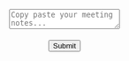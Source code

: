 <html>
<head>
    <link rel="stylesheet" href="main.css" />
    <link rel="stylesheet" href="index.css" />
    <link rel="stylesheet" href="form.css" />
    <script src="https://code.jquery.com/jquery-3.6.0.min.js"></script>
    <style>
        #user-input {
            width: 200px;
        }
        #chat-container {
            text-align: center;
        }
        #send-button {
            display: block;
            margin: 20px auto 0;
        }
    </style>
</head>
<body>
    <div id="chat-container">
        <div id="chat-history"></div>
        <textarea id="user-input" placeholder="Copy paste your meeting notes..."></textarea>
        <button id="send-button">Submit</button>
    </div>
</body>
</html>

<script>
    document.addEventListener('DOMContentLoaded', (event) => {
        document.getElementById('send-button').addEventListener('click', sendMessage);

        function removeSpecialCharsAtStart(str) {
            return str.replace(/^[^a-zA-Z]+/, '');
        }

        function formatResponse(responseText) {
            // Add a newline before the key phrase "%%Action Items%%"
            return responseText.replace(/----/g, '\n----');
        }

        async function sendMessage() {
            const userInput = document.getElementById('user-input').value;
            const chatHistory = document.getElementById('chat-history');

            // Display user's message
            chatHistory.innerHTML += `<div>User: ${userInput}</div>`;

            const controller = new AbortController();
            const signal = controller.signal;

            // Set a timeout to abort the fetch request
            const timeoutId = setTimeout(() => controller.abort(), 10000); // 10 seconds

            try {
                const response = await fetch('https://meetingchat.vercel.app/api/generate', {
                    method: 'POST',
                    headers: {
                        'Content-Type': 'application/json',
                    },
                    body: JSON.stringify({ meetingchat: userInput }),
                    signal: signal,
                    mode: 'cors' // Add this line to enable CORS
                });

                const data = await response.json();

                // Display Chatbot's response
                const formattedResponse = formatResponse(removeSpecialCharsAtStart(data.result));
                chatHistory.innerHTML += `<div>Bot: ${formattedResponse}</div>`;
            } catch (error) {
                if (error.name === 'AbortError') {
                    chatHistory.innerHTML += `<div>Error: Request timed out</div>`;
                } else {
                    chatHistory.innerHTML += `<div>Error: ${error.message}</div>`;
                }
            } finally {
                clearTimeout(timeoutId);
            }

            // SQL POSTING

            try {
                const post = await fetch('http://localhost:8080', {
                    method: 'POST',
                    headers: {
                        'Content-Type': 'application/json',
                    },
                    body: JSON.stringify(userInput),
                });

                if (post.status === 201) {
                    const sqldata = await post.json();
                    const responseText = await post.text();
                    console.log(responseText);
                } else {
                    console.log('Error posting to SQL');
                }
            } catch (error) {
                console.log('Error: ' + error);
            }
        }
    });
</script>

